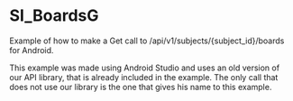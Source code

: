 SI_BoardsG
===================

Example of how to make a Get call to /api/v1/subjects/{subject_id}/boards for Android.

This example was made using Android Studio and uses an old version of our API library, that is already included in the example. The only call that does not use our library is the one that gives his name to this example.



